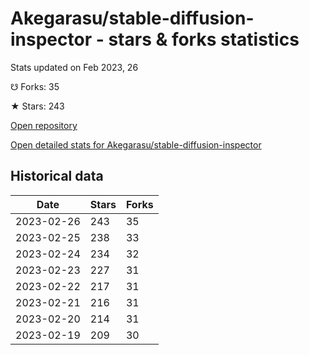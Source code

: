# Akegarasu/stable-diffusion-inspector - stars & forks statistics

Stats updated on Feb 2023, 26

☋ Forks: 35

★ Stars: 243

[Open repository](https://github.com/Akegarasu/stable-diffusion-inspector)

[Open detailed stats for Akegarasu/stable-diffusion-inspector](https://reviewgithub.com/rep/Akegarasu/stable-diffusion-inspector)

## Historical data
| Date | Stars | Forks |
|------|-------|-------|
| 2023-02-26 | 243 | 35 | 
| 2023-02-25 | 238 | 33 | 
| 2023-02-24 | 234 | 32 | 
| 2023-02-23 | 227 | 31 | 
| 2023-02-22 | 217 | 31 | 
| 2023-02-21 | 216 | 31 | 
| 2023-02-20 | 214 | 31 | 
| 2023-02-19 | 209 | 30 | 

